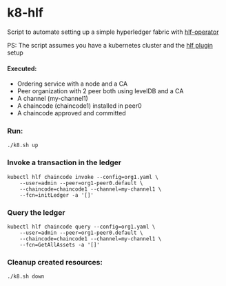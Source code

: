 # k8-hlf

Script to automate setting up a simple hyperledger fabric with [hlf-operator](https://github.com/hyperledger-labs/hlf-operator)

PS: The script assumes you have a kubernetes cluster and the [hlf plugin](https://github.com/hyperledger-labs/hlf-operator#installing-the-kubectl-hlf-plugin) setup 

#### Executed:

* Ordering service with a node and a CA
* Peer organization with 2 peer both using levelDB and a CA
* A channel (my-channel1)
* A chaincode (chaincode1) installed in peer0
* A chaincode approved and committed

### Run:
```
./k8.sh up
```

### Invoke a transaction in the ledger
```
kubectl hlf chaincode invoke --config=org1.yaml \
    --user=admin --peer=org1-peer0.default \
    --chaincode=chaincode1 --channel=my-channel1 \
    --fcn=initLedger -a '[]'
```

### Query the ledger
```
kubectl hlf chaincode query --config=org1.yaml \
    --user=admin --peer=org1-peer0.default \
    --chaincode=chaincode1 --channel=my-channel1 \
    --fcn=GetAllAssets -a '[]'
```

### Cleanup created resources:
```
./k8.sh down
```
